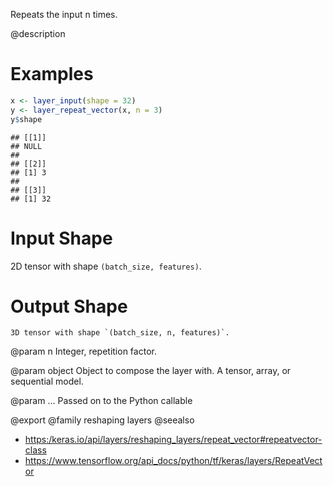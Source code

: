 Repeats the input n times.

@description

# Examples

```r
x <- layer_input(shape = 32)
y <- layer_repeat_vector(x, n = 3)
y$shape
```

```
## [[1]]
## NULL
##
## [[2]]
## [1] 3
##
## [[3]]
## [1] 32
```

# Input Shape
2D tensor with shape `(batch_size, features)`.

# Output Shape
    3D tensor with shape `(batch_size, n, features)`.

@param n
Integer, repetition factor.

@param object
Object to compose the layer with. A tensor, array, or sequential model.

@param ...
Passed on to the Python callable

@export
@family reshaping layers
@seealso
+ <https:/keras.io/api/layers/reshaping_layers/repeat_vector#repeatvector-class>
+ <https://www.tensorflow.org/api_docs/python/tf/keras/layers/RepeatVector>

